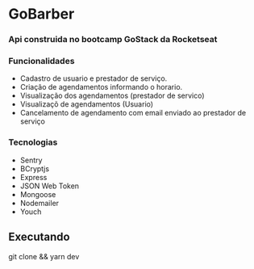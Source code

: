 # GoBarber
### Api construida no bootcamp GoStack da Rocketseat 

### Funcionalidades
* Cadastro de usuario e prestador de serviço.
* Criação de agendamentos informando o horario.
* Visualização dos agendamentos (prestador de servico)
* Visualizaçõ de agendamentos (Usuario)
* Cancelamento de agendamento com email enviado ao prestador de serviço

###  Tecnologias
* Sentry
* BCryptjs
* Express
* JSON Web Token
* Mongoose
* Nodemailer
* Youch

## Executando

git clone && yarn dev
